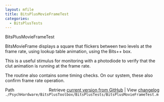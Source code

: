 ```yaml
---
layout: mfile
title: BitsPlusMovieFrameTest
categories:
  - BitsPlusTests
---
```


BitsPlusMovieFrameTest

BitsMovieFrame displays a square that flickers between
two levels at the frame rate, using lookup
table animation, using the Bits\+\+ box.

This is a useful stimulus for monitoring with a photodiode
to verify that the clut animation is running at the frame rate.

The routine also contains some timing checks. On our system, these
also confirm frame rate operation.


<div class="code_header" style="text-align:right;">
  <span style="float:left;">Path&nbsp;&nbsp;</span> <span class="counter">Retrieve <a href=
  "https://raw.github.com/Psychtoolbox-3/Psychtoolbox-3/beta/./PsychHardware/BitsPlusToolbox/BitsPlusTests/BitsPlusMovieFrameTest.m">current version from GitHub</a> | View <a href=
  "https://github.com/Psychtoolbox-3/Psychtoolbox-3/commits/beta/./PsychHardware/BitsPlusToolbox/BitsPlusTests/BitsPlusMovieFrameTest.m">changelog</a></span>
</div>
<div class="code">
  <code>./PsychHardware/BitsPlusToolbox/BitsPlusTests/BitsPlusMovieFrameTest.m</code>
</div>
